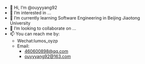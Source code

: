 - 👋 Hi, I’m @ouyyyang92
- 👀 I’m interested in ...
- 🌱 I’m currently learning Software Engineering in Beijing Jiaotong University
- 💞️ I’m looking to collaborate on ...
- 📫 You can reach me by:
  - Wechat:lumos_oyzp
  - Email:
    - 460600898@qq.com
    - ouyyyang92@163.com

<!---
ouyyyang92/ouyyyang92 is a ✨ special ✨ repository because its `README.md` (this file) appears on your GitHub profile.
You can click the Preview link to take a look at your changes.
--->
